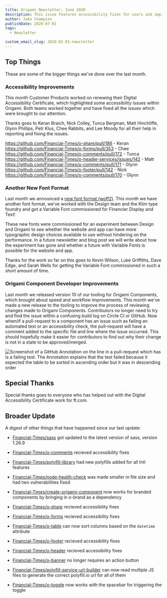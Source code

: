 ```yaml
---
title: Origami Newsletter, June 2020
description: This issue features accessibility fixes for users and improvements for developers.
author: Jake Champion
publishDate: 2020-07-01
tags:
  - Newsletter

custom_email_slug: 2020-02-01-newsletter
---
```




## Top Things

These are some of the bigger things we've done over the last month.

### Accessibility Improvements

This month Customer Products worked on renewing their Digital Accessibility Certificate, which highlighted some accessibility issues within Origami. Both teams worked together and have fixed all the issues which were brought to our attention.

Thanks goes to Keran Braich, Nick Colley, Tunca Bergman, Matt Hinchliffe, Glynn Phillips, Petr Klus, Chee Rabbits, and Lee Moody for all their help in reporting and fixing the issues.

https://github.com/Financial-Times/o-share/pull/186 - Keran
https://github.com/Financial-Times/o-forms/pull/353 - Chee
https://github.com/Financial-Times/o-comments/pull/172 - Tunca
https://github.com/Financial-Times/o-header-services/issues/142 - Matt
https://github.com/Financial-Times/o-comments/pull/171 - Glynn
https://github.com/Financial-Times/o-footer/pull/142 - Nick
https://github.com/Financial-Times/o-comments/pull/170 - Glynn

### Another New Font Format

Last month we announced a [new font format (woff2)](/blog/2020/06/01/newsletter/#a-new-font-format). This month we have another font format, we've worked with the Design team and the Klim type foundry and got a Variable Font commissioned for Financier Display and Text!

These new fonts were commissioned for an experiment between Design and Origami to see whether the website and app can have more typographic design choices available to use without hindering on the performance. In a future newsletter and blog post we will write about how the experiment has gone and whether a future with Variable Fonts is possible for the website and app.

Thanks for the work so far on this goes to Kevin Wilson, Luke Griffiths, Dave Edge, and Sarah Wells for getting the Variable Font commissioned in such a short amount of time.

### Origami Component Developer Improvements

Last month we released version 10 of our tooling for Origami Components, which brought about speed and workflow improvements. This month we've made a new release to the tooling to improve the process of reviewing changes made to Origami Components. Contributors no longer need to try and find the issue within a confusing build log on Circle CI or GitHub. Now when/if a pull-request to a component has an issue such as failing an automated test or an accessibility check, the pull-request will have a comment added to the specific file and line where the issue occurred. This should hopefully make it easier for contributors to find out why their change is not in a state to be approved/merged.

<image src="https://user-images.githubusercontent.com/1569131/86256449-3f5e3c00-bbb0-11ea-9b53-4d09c4b4802e.png" alt="Screenshot of a GitHub Annotation on the line in a pull-request which has is a failing test. The Annotation explains that the test failed because it expected the table to be sorted in ascending order but it was in descending order" />

## Special Thanks

Special thanks goes to everyone who has helped out with the Digital Accessibility Certificate work for ft.com.

## Broader Update

A digest of other things that have happened since our last update:

- [Financial-Times/sass](https://github.com/repos/Financial-Times/sass) got updated to the latest version of sass, version 1.26.9

- [Financial-Times/o-comments](https://github.com/repos/Financial-Times/o-comments) recieved accessibility fixes

- [Financial-Times/polyfill-library](https://github.com/repos/Financial-Times/polyfill-library) had new polyfills added for all Intl features

- [Financial-Times/node-health-check](https://github.com/repos/Financial-Times/node-health-check) was made smaller in file size and had two vulnerabilities fixed

- [Financial-Times/create-origami-component](https://github.com/repos/Financial-Times/create-origami-component) now works for branded components by bringing in o-brand as a dependency

- [Financial-Times/o-share](https://github.com/repos/Financial-Times/o-share) recieved accessibility fixes

- [Financial-Times/o-forms](https://github.com/repos/Financial-Times/o-forms) recieved accessibility fixes

- [Financial-Times/o-table](https://github.com/repos/Financial-Times/o-table) can now sort columns based on the `datetime` attribute

- [Financial-Times/o-footer](https://github.com/repos/Financial-Times/o-footer) recieved accessibility fixes

- [Financial-Times/o-header](https://github.com/repos/Financial-Times/o-header) recieved accessibility fixes

- [Financial-Times/o-banner](https://github.com/repos/Financial-Times/o-banner) no longer requires an action button

- [Financial-Times/polyfill-service-url-builder](https://github.com/repos/Financial-Times/polyfill-service-url-builder) can now read multiple JS files to generate the correct polyfill.io url for all of them

- [Financial-Times/o-toggle](https://github.com/repos/Financial-Times/o-toggle) now works with the spacebar for triggering the toggle

